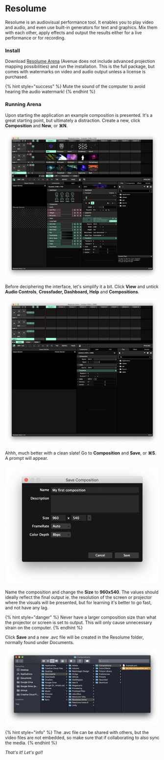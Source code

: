 # Resolume

Resolume is an audiovisual performance tool. It enables you to play video and audio, and even use built-in generators for text and graphics. Mix them with each other, apply effects and output the results either for a live performance or for recording.

### Install

Download [Resolume Arena](https://resolume.com/download/) \(Avenue does not include advanced projection mapping possibilities\) and run the installation. This is the full package, but comes with watermarks on video and audio output unless a license is purchased.

{% hint style="success" %}
Mute the sound of the computer to avoid hearing the audio watermark!
{% endhint %}

### Running Arena

Upon starting the application an example composition is presented. It's a great starting point, but ultimately a distraction. Create a new, click **Composition** and **New**, or **⌘N**.

![](../../../.gitbook/assets/resolumeinterface.png)

Before deciphering the interface, let's simplify it a bit. Click **View** and untick **Audio Controls**, **Crossfader, Dashboard, Help** and **Compositions**. 

![](../../../.gitbook/assets/resolumeinterfaceclean.png)

Ahhh, much better with a clean slate! Go to **Composition** and **Save**, or **⌘S**. A prompt will appear.

![](../../../.gitbook/assets/savecomp%20%281%29.png)

Name the composition and change the **Size** to **960x540**. The values should ideally reflect the final output ie. the resolution of the screen or projector where the visuals will be presented, but for learning it's better to go fast, and not have any lag.

{% hint style="danger" %}
Never have a larger composition size than what the projector or screen is set to output. This will only cause unnecessary strain on the computer.
{% endhint %}

Click **Save** and a new .avc file will be created in the Resolume folder, normally found under Documents.

![](../../../.gitbook/assets/documents.png)

{% hint style="info" %}
The .avc file can be shared with others, but the video files are not embedded, so make sure that if collaborating to also sync the media.
{% endhint %}

_That's it! Let's go!!_

